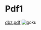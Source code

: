 # Pdf1
[dbz.pdf](https://github.com/Oukaal17/Pdf1/files/8475395/dbz.pdf)
![goku](https://user-images.githubusercontent.com/96571109/163026194-e4e08ae6-7de7-4424-9b64-d424c4684ffe.jpg)
